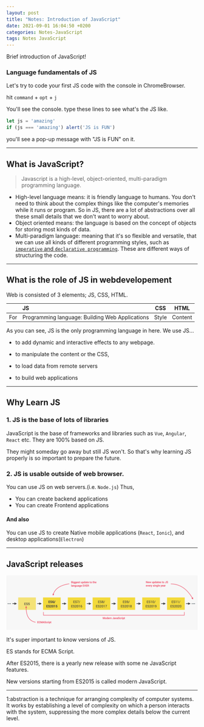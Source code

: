 ```yaml
---
layout: post
title: "Notes: Introduction of JavaScript"
date: 2021-09-01 16:04:50 +0200
categories: Notes-JavaScript
tags: Notes JavaScript
---
```



Brief introduction of JavaScript!

### Language fundamentals of JS



Let's try to code your first JS code with the console in ChromeBrowser.

hit `command` + `opt` + `j`

You'll see the console. type these lines to see what's the JS like.

```js
let js = 'amazing'
if (js === 'amazing') alert('JS is FUN')

```

you'll see a pop-up message with "JS is FUN" on it.

---

## What is JavaScript?

> Javascript is a high-level, object-oriented, multi-paradigm programming language.

- High-level language means: it is friendly language to humans. You don't need to think about the complex things like the computer's memories while it runs or program. So in JS, there are a lot of abstractions over all these small details that we don't want to worry about.
- Object oriented means:  the language is based on the concept of objects for storing most kinds of data.
- Multi-paradigm language: meaning that it's so flexible and versatile, that we can use all kinds of different programming styles, such as [`imperative` and `declarative programming`](http://oulico.github.io/basic_knowledge/2021/09/01/programming_paradigm.html). These are different ways of structuring the code.

---

## What is the role of JS in webdevelopement

 Web is consisted of 3 elements; JS, CSS, HTML.

|      | JS                                              | CSS   | HTML    |
| ---- | :---------------------------------------------- | ----- | ------- |
| For  | Programming language: Building Web Applications | Style | Content |

As you can see, JS is the only programming language in here. We use JS...

- to add dynamic and interactive effects to any webpage.

- to manipulate the content or the CSS,

- to load data from remote servers

- to build web applications

---



## Why Learn JS

### 1. JS is the base of lots of libraries

JavaScript is the base of frameworks and libraries such as `Vue`, `Angular`, `React` etc. They are 100% based on JS.

They might someday go away but still JS won't. So that's why learning JS properly is so important to prepare the future.

### 2. JS is usable outside of web browser. 

 You can use JS on web servers.(i.e. `Node.js`) Thus,

+ You can create backend applications
+ You can create Frontend applications



#### And also

You can use JS to create Native mobile applications (`React`, `Ionic`), and desktop applications(`Electron`)

---



## JavaScript releases



![image-20210902113548458](/assets/img/2021-09-01-JavaScript_1/image-20210902113548458.png)



It's super important to know versions of JS.

ES stands for ECMA Script.

After ES2015, there is a yearly new release with some ne JavaScript features.

New versions starting from ES2015 is called modern JavaScript.



---

<a name="footnote_1">1</a>:abstraction is a technique for arranging complexity of computer systems. It works by establishing a level of complexity on which a person interacts with the system, suppressing the more complex details below the current level.

